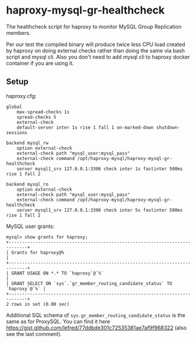 # haproxy-mysql-gr-healthcheck

The healthcheck script for haproxy to monitor MySQL Group Replication members.

Per our test the compiled binary will produce twice less CPU load created by haproxy on doing external checks
rather than doing the same via bash script and mysql cli.
Also you don't need to add mysql cli to haproxy docker container if you are using it.

## Setup

haproxy.cfg:
```
global
    max-spread-checks 1s
    spread-checks 5
    external-check
    default-server inter 1s rise 1 fall 1 on-marked-down shutdown-sessions

backend mysql_rw
    option external-check
    external-check path "mysql_user:mysql_pass"
    external-check command /opt/haproxy-mysql/haproxy-mysql-gr-healthcheck
    server mysql1_srv 127.0.0.1:3306 check inter 1s fastinter 500ms rise 1 fall 2

backend mysql_ro
    option external-check
    external-check path "mysql_user:mysql_pass"
    external-check command /opt/haproxy-mysql/haproxy-mysql-gr-healthcheck
    server mysql1_srv 127.0.0.1:3306 check inter 5s fastinter 500ms rise 1 fall 2
```

MySQL user grants:
```
mysql> show grants for haproxy;
+-----------------------------------------------------------------------------+
| Grants for haproxy@%                                                        |
+-----------------------------------------------------------------------------+
| GRANT USAGE ON *.* TO `haproxy`@`%`                                         |
| GRANT SELECT ON `sys`.`gr_member_routing_candidate_status` TO `haproxy`@`%` |
+-----------------------------------------------------------------------------+
2 rows in set (0.00 sec)
```

Additional SQL schema of `sys.gr_member_routing_candidate_status` is the same as for ProxySQL.
You can find it here https://gist.github.com/lefred/77ddbde301c72535381ae7af9f968322 (also see the last comment).
